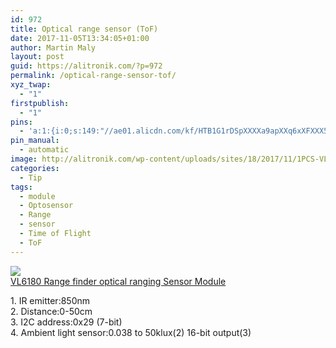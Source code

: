 ```yaml
---
id: 972
title: Optical range sensor (ToF)
date: 2017-11-05T13:34:05+01:00
author: Martin Maly
layout: post
guid: https://alitronik.com/?p=972
permalink: /optical-range-sensor-tof/
xyz_twap:
  - "1"
firstpublish:
  - "1"
pins:
  - 'a:1:{i:0;s:149:"//ae01.alicdn.com/kf/HTB1G1rDSpXXXXa9apXXq6xXFXXX5/1PCS-font-b-VL6180-b-font-Range-finder-optical-ranging-Sensor-Module-High-accuracy.jpg_220x220.jpg";}'
pin_manual:
  - automatic
image: http://alitronik.com/wp-content/uploads/sites/18/2017/11/1PCS-VL6180-Range-finder-optical-ranging-Sensor-Module-High-accuracy.jpg_640x640.jpg
categories:
  - Tip
tags:
  - module
  - Optosensor
  - Range
  - sensor
  - Time of Flight
  - ToF
---
```

<a href="http://s.click.aliexpress.com/e/fQJU3nA" target="_parent"><img src="//ae01.alicdn.com/kf/HTB1G1rDSpXXXXa9apXXq6xXFXXX5/1PCS-font-b-VL6180-b-font-Range-finder-optical-ranging-Sensor-Module-High-accuracy.jpg_220x220.jpg" /><span style="display: block;">VL6180 Range finder optical ranging Sensor Module</span></a>

<div>
  1. IR emitter:850nm
</div>

<div>
  2. Distance:0-50cm
</div>

<div>
  3. I2C address:0x29 (7-bit)
</div>

<div>
  4. Ambient light sensor:0.038 to 50klux(2) 16-bit output(3)
</div>